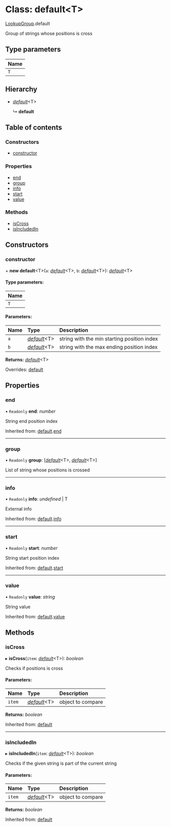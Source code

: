 # Class: default<T\>

[LookupGroup](../modules/lookupgroup.md).default

Group of strings whose positions is cross

## Type parameters

| Name |
| :------ |
| `T` |

## Hierarchy

* [*default*](lookupitem.default.md)<T\>

  ↳ **default**

## Table of contents

### Constructors

- [constructor](lookupgroup.default.md#constructor)

### Properties

- [end](lookupgroup.default.md#end)
- [group](lookupgroup.default.md#group)
- [info](lookupgroup.default.md#info)
- [start](lookupgroup.default.md#start)
- [value](lookupgroup.default.md#value)

### Methods

- [isCross](lookupgroup.default.md#iscross)
- [isIncludedIn](lookupgroup.default.md#isincludedin)

## Constructors

### constructor

\+ **new default**<T\>(`a`: [*default*](lookupitem.default.md)<T\>, `b`: [*default*](lookupitem.default.md)<T\>): [*default*](lookupgroup.default.md)<T\>

#### Type parameters:

| Name |
| :------ |
| `T` |

#### Parameters:

| Name | Type | Description |
| :------ | :------ | :------ |
| `a` | [*default*](lookupitem.default.md)<T\> | string with the min starting position index |
| `b` | [*default*](lookupitem.default.md)<T\> | string with the max ending position index |

**Returns:** [*default*](lookupgroup.default.md)<T\>

Overrides: [default](lookupitem.default.md)

## Properties

### end

• `Readonly` **end**: *number*

String end position index

Inherited from: [default](lookupitem.default.md).[end](lookupitem.default.md#end)

___

### group

• `Readonly` **group**: [[*default*](lookupitem.default.md)<T\>, [*default*](lookupitem.default.md)<T\>]

List of string whose positions is crossed

___

### info

• `Readonly` **info**: *undefined* \| T

External info

Inherited from: [default](lookupitem.default.md).[info](lookupitem.default.md#info)

___

### start

• `Readonly` **start**: *number*

String start position index

Inherited from: [default](lookupitem.default.md).[start](lookupitem.default.md#start)

___

### value

• `Readonly` **value**: *string*

String value

Inherited from: [default](lookupitem.default.md).[value](lookupitem.default.md#value)

## Methods

### isCross

▸ **isCross**(`item`: [*default*](lookupitem.default.md)<T\>): *boolean*

Checks if positions is cross

#### Parameters:

| Name | Type | Description |
| :------ | :------ | :------ |
| `item` | [*default*](lookupitem.default.md)<T\> | object to compare |

**Returns:** *boolean*

Inherited from: [default](lookupitem.default.md)

___

### isIncludedIn

▸ **isIncludedIn**(`item`: [*default*](lookupitem.default.md)<T\>): *boolean*

Checks if the given string is part of the current string

#### Parameters:

| Name | Type | Description |
| :------ | :------ | :------ |
| `item` | [*default*](lookupitem.default.md)<T\> | object to compare |

**Returns:** *boolean*

Inherited from: [default](lookupitem.default.md)
